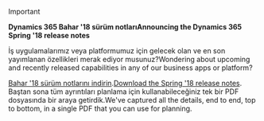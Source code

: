 > [!IMPORTANT]
> <span data-ttu-id="51c63-101">**Dynamics 365 Bahar '18 sürüm notları**</span><span class="sxs-lookup"><span data-stu-id="51c63-101">**Announcing the Dynamics 365 Spring '18 release notes**</span></span>
>
> <span data-ttu-id="51c63-102">İş uygulamalarımız veya platformumuz için gelecek olan ve en son yayımlanan özellikleri merak ediyor musunuz?</span><span class="sxs-lookup"><span data-stu-id="51c63-102">Wondering about upcoming and recently released capabilities in any of our business apps or platform?</span></span> 
> 
> <span data-ttu-id="51c63-103">[Bahar '18 sürüm notlarını indirin](https://go.microsoft.com/fwlink/?linkid=870424).</span><span class="sxs-lookup"><span data-stu-id="51c63-103">[Download the Spring '18 release notes](https://go.microsoft.com/fwlink/?linkid=870424).</span></span> <span data-ttu-id="51c63-104">Baştan sona tüm ayrıntıları planlama için kullanabileceğiniz tek bir PDF dosyasında bir araya getirdik.</span><span class="sxs-lookup"><span data-stu-id="51c63-104">We've captured all the details, end to end, top to bottom, in a single PDF that you can use for planning.</span></span> 
